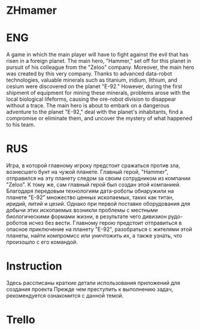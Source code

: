# ZHmamer

# ENG
A game in which the main player will have to fight against the evil that has risen in a foreign planet. 
The main hero, "Hammer," set off for this planet in pursuit of his colleague from the "Zeloo" company. Moreover, the main hero was created by this very company. 
Thanks to advanced data-robot technologies, valuable minerals such as titanium, iridium, lithium, and cesium were discovered on the planet "E-92." 
However, during the first shipment of equipment for mining these minerals, problems arose with the local biological lifeforms, causing the ore-robot division to disappear without a trace.
The main hero is about to embark on a dangerous adventure to the planet "E-92," deal with the planet's inhabitants, find a compromise or eliminate them, and uncover the mystery of what happened to his team.

# RUS
Игра, в которой главному игроку предстоит сражаться против зла, вознесшего бунт на чужой планете. 
Главный герой, "Hammer", отправился на эту планету следом за своим сотрудником из компании "Zeloo". 
К тому же, сам главный герой был создан этой компанией. 
Благодаря передовым технологиям дата-роботы обнаружили на планете "Е-92" множество ценных ископаемых, таких как титан, иридий, литий и цезий. 
Однако при первой поставке оборудования для добычи этих ископаемых возникли проблемы с местными биологическими формами жизни, в результате чего дивизион рудо-роботов исчез без вести.
Главному герою предстоит отправиться в опасное приключение на планету "E-92", разобраться с жителями этой планеты, найти компромисс или уничтожить их, а также узнать, что произошло с его командой.

# Instruction
Здесь рассписаны краткие детали использования приложений для создания проекта
Прежде чем преступить к выполнению задач, рекомендуется ознакомится с данной темой.
# Trello
